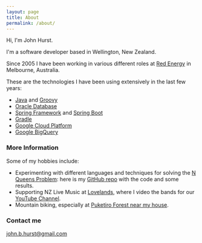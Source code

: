 ```yaml
---
layout: page
title: About
permalink: /about/
---
```


Hi, I'm John Hurst.

I'm a software developer based in Wellington, New Zealand.

Since 2005 I have been working in various different roles at [Red Energy](www.redenergy.com.au) in Melbourne, Australia.

These are the technologies I have been using extensively in the last few years:

* [Java](https://www.oracle.com/java/index.html) and [Groovy](http://groovy-lang.org/)
* [Oracle Database](https://www.oracle.com/database/index.html)
* [Spring Framework](https://spring.io/) and [Spring Boot](https://projects.spring.io/spring-boot/)
* [Gradle](https://gradle.org/)
* [Google Cloud Platform](https://cloud.google.com/)
* [Google BigQuery](https://cloud.google.com/bigquery/)

### More Information

Some of my hobbies include:

* Experimenting with different languages and techniques for solving the [N Queens Problem](https://en.wikipedia.org/wiki/Eight_queens_puzzle): here is my [GitHub repo](https://github.com/johnbhurst/nqueens) with the code and some results.
* Supporting NZ Live Music at [Lovelands](http://www.lovelands.co.nz/), where I video the bands for our [YouTube Channel](https://www.youtube.com/channel/UCzItdCnT_ZABecyRde4wFaQ).
* Mountain biking, especially at [Puketiro Forest near my house](https://www.youtube.com/watch?v=4MYqkXeWQHg).

### Contact me

[john.b.hurst@gmail.com](mailto:john.b.hurst@gmail.com)